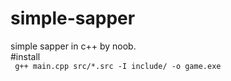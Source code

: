 # simple-sapper
simple sapper in c++ by noob.     
#install     
<code>
g++ main.cpp src/*.src -I include/ -o game.exe
</code>
